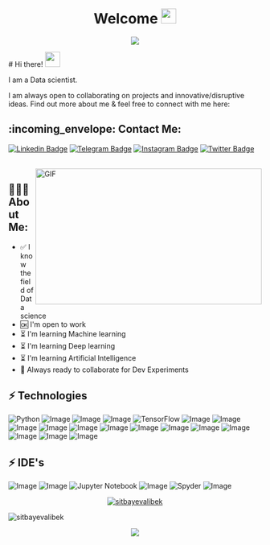 <h1 align="center">Welcome <img src="https://raw.githubusercontent.com/aemmadi/aemmadi/master/wave.gif" width="30px"></h1>
<p align="center">
  <a href="https://github.com/sitbayevalibek">
    </a>
</p>

<p align="center">
  <!-- Typing SVG by DenverCoder1 - https://github.com/DenverCoder1/readme-typing-svg -->
  <a href="https://github.com/sitbayevalibek/readme-typing-svg">
    <img src="https://readme-typing-svg.demolab.com/?lines=I'm%20a%20Data%20scientist;I'm%20learning;Machine%20learning;Deep%20learning;Artificial%20Intelligence;Always%20learning%20new%20things&font=Fira%20Code&center=true&width=440&height=45&color=f75c7e&vCenter=true&pause=1000&size=22" /></a>
</p>
# Hi there! <img src="https://raw.githubusercontent.com/aemmadi/aemmadi/master/wave.gif" width="30px">

I am a Data scientist. </br>

I am always open to collaborating on projects and innovative/disruptive ideas. Find out more about me & feel free to connect with me here:
<h2 align="left">:incoming_envelope: Contact Me:</h2>

[![Linkedin Badge](https://img.shields.io/badge/-Alibek_Sitbayev-0a66c2?style=flat-square&logo=Linkedin&logoColor=white&link=https://www.linkedin.com/in/sitbayevalibek-251954274/)](https://www.linkedin.com/in/sitbayevalibek-251954274/) 
[![Telegram Badge](https://img.shields.io/badge/@sitbayevalibek-28a7e8?style=flat-square&logo=telegram&logoColor=white&link=https://t.me/sitbayevalibek)](https://t.me/sitbayevalibek) 
[![Instagram Badge](https://img.shields.io/badge/@sitbayevalibek-fe0965?style=flat-square&logo=instagram&logoColor=white&link=https://www.instagram.com/sitvayevalibek)](https://www.instagram.com/sitvayevalibek) 
[![Twitter Badge](https://img.shields.io/badge/@sitbayevalibek-1d9bf0?style=flat-square&logo=twitter&logoColor=white&link=https://twitter.com/sitbayevalibek)](https://twitter.com/sitbayevalibek) 

<br />
<img align="right" height="270px" width="450px" alt="GIF" src="https://media.giphy.com/media/3FjEPbKqEPhPpmC8uY/giphy.gif" />
  
<h2 align="left">👨🏻‍💻 About Me:</h2>

- :white_check_mark: I know the field of Data science
- :ok: I'm open to work
- :hourglass_flowing_sand:  I'm learning Machine learning 
- :hourglass_flowing_sand:  I'm learning Deep learning 
- :hourglass_flowing_sand:  I'm learning Artificial Intelligence
- :rocket: Always ready to collaborate for Dev Experiments

## ⚡ Technologies
![Python](https://img.shields.io/badge/python-3670A0?style=for-the-badge&logo=python&logoColor=ffdd54)
![Image](https://img.shields.io/badge/Pandas-323330?style=for-the-badge&logo=pandas&logoColor=F7DF1E)
![Image](https://img.shields.io/badge/Numpy-005C84?style=for-the-badge&logo=numpy&logoColor=white)
![Image](https://img.shields.io/badge/PyTorch-EE4C2C?style=for-the-badge&logo=pytorch&logoColor=white)
![TensorFlow](https://img.shields.io/badge/TensorFlow-%23FF6F00.svg?style=for-the-badge&logo=TensorFlow&logoColor=white)
![Image](https://img.shields.io/badge/Data%20science-323330?style=for-the-badge&logo=datascience&logoColor=F7DF1E)
![Image](https://img.shields.io/badge/Machine%20leearning-%23DD0031.svg?&style=for-the-badge&logo=machinelearning&logoColor=white)
![Image](https://img.shields.io/badge/-Deep%20learning-311C87?style=for-the-badge&logo=deeplearning)
![Image](https://img.shields.io/badge/scikit_learn-F7931E?style=for-the-badge&logo=scikit-learn&logoColor=white)
![Image](https://img.shields.io/badge/Artificial%20Intelligence-F05032?style=for-the-badge&logo=artificialintelligence&logoColor=white)
![Image](https://img.shields.io/badge/Data%20analysis-FCC624?style=for-the-badge&logo=dataanalysis&logoColor=black)
![Image](https://img.shields.io/badge/Data%20Visualization-009639?style=for-the-badge&logo=datavisualization&logoColor=white)
![Image](https://img.shields.io/badge/-HTML5-E34F26?style=for-the-badge&logo=html5&logoColor=white)
![Image](https://img.shields.io/badge/-CSS3-1572B6?style=for-the-badge&logo=css3)
![Image](https://img.shields.io/badge/Git-F05032?style=for-the-badge&logo=git&logoColor=white)
![Image](https://img.shields.io/badge/Figma-00C58E?style=for-the-badge&logo=figma&logoColor=white)
![Image](https://img.shields.io/badge/Google%20Sheets-34A853?style=for-the-badge&logo=google-sheets&logoColor=white)
![Image](	https://img.shields.io/badge/Microsoft_Office-D83B01?style=for-the-badge&logo=microsoft-office&logoColor=white)
## ⚡ IDE's
![Image](https://img.shields.io/badge/Colab-F9AB00?style=for-the-badge&logo=googlecolab&color=525252)
![Image](https://img.shields.io/badge/Kaggle-F9AB00?style=for-the-badge&logo=kaggle&color=ffdd54)
![Jupyter Notebook](https://img.shields.io/badge/jupyter-%23FA0F00.svg?style=for-the-badge&logo=jupyter&logoColor=white)
![Image](https://img.shields.io/badge/PyCharm-000000.svg?&style=for-the-badge&logo=PyCharm&logoColor=white)
![Spyder](https://img.shields.io/badge/Spyder-838485?style=for-the-badge&logo=spyder%20ide&logoColor=maroon)
![Image](https://img.shields.io/badge/Visual_Studio_Code-0078D4?style=for-the-badge&logo=visual%20studio%20code&logoColor=white)
<p align="center"> <a href="https://github.com/ryo-ma/github-profile-trophy"><img src="https://github-profile-trophy.vercel.app/?username=sitbayevalibek&theme=onestar&row=1&margin-w=15&margin-h=15&no-bg=true" alt="sitbayevalibek" /></a> </p>
<p align="left"> <img src="https://komarev.com/ghpvc/?username=sitbayevalibek&label=Profile%20views&color=0e75b6&style=flat" alt="sitbayevalibek" /> </p>
<p align="center">
  <a href="https://github.com/sitbayevalibek">
    <img src="http://github-profile-summary-cards.vercel.app/api/cards/profile-details?username=sitbayevalibek&theme=transparent" />
  </a>
</p>
